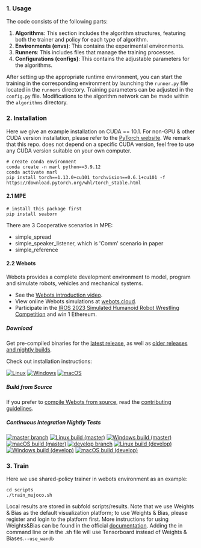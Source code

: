 ### 1. Usage

The code consists of the following parts:

1. **Algorithms**: This section includes the algorithm structures, featuring both the trainer and policy for each type of algorithm.
2. **Environments (envs)**: This contains the experimental environments.
3. **Runners**: This includes files that manage the training processes.
4. **Configurations (configs)**: This contains the adjustable parameters for the algorithms.

After setting up the appropriate runtime environment, you can start the training in the corresponding environment by launching the `runner.py` file located in the `runners` directory. Training parameters can be adjusted in the `config.py` file. Modifications to the algorithm network can be made within the `algorithms` directory.



### 2. Installation

Here we give an example installation on CUDA == 10.1. For non-GPU & other CUDA version installation, please refer to the [PyTorch website](https://pytorch.org/get-started/locally/). We remark that this repo. does not depend on a specific CUDA version, feel free to use any CUDA version suitable on your own computer.

```
# create conda environment
conda create -n marl python==3.9.12
conda activate marl
pip install torch==1.13.0+cu101 torchvision==0.6.1+cu101 -f https://download.pytorch.org/whl/torch_stable.html
```



#### 2.1 MPE

```
# install this package first
pip install seaborn
```

There are 3 Cooperative scenarios in MPE:

- simple_spread
- simple_speaker_listener, which is 'Comm' scenario in paper
- simple_reference



#### 2.2 Webots

Webots provides a complete development environment to model, program and simulate robots, vehicles and mechanical systems.

- See the [Webots introduction video](https://www.youtube.com/watch?v=O7U3sX_ubGc).
- View online Webots simulations at [webots.cloud](https://webots.cloud/).
- Participate in the [IROS 2023 Simulated Humanoid Robot Wrestling Competition](https://webots.cloud/run?version=R2023a&url=https%3A%2F%2Fgithub.com%2Fcyberbotics%2Fwrestling%2Fblob%2Fmain%2Fworlds%2Fwrestling.wbt&type=competition) and win 1 Ethereum.

##### Download

Get pre-compiled binaries for the [latest release](https://github.com/cyberbotics/webots/releases/latest), as well as [older releases and nightly builds](https://github.com/cyberbotics/webots/releases).

Check out installation instructions:

[![Linux](https://camo.githubusercontent.com/848b1342527a2944a85ddb8685e73f4c74268f42bd181840c3faa85bce3804a3/68747470733a2f2f696d672e736869656c64732e696f2f62616467652f4c696e75782d3066383063303f6c6f676f3d6c696e7578266c6f676f436f6c6f723d7768697465)](https://cyberbotics.com/doc/guide/installation-procedure#installation-on-linux) [![Windows](https://camo.githubusercontent.com/9b8bd81f931f610c84986b7e04302bfc0cc211c9f730828bd7641e6b80737862/68747470733a2f2f696d672e736869656c64732e696f2f62616467652f57696e646f77732d3066383063303f6c6f676f3d77696e646f7773266c6f676f436f6c6f723d7768697465)](https://cyberbotics.com/doc/guide/installation-procedure#installation-on-windows) [![macOS](https://camo.githubusercontent.com/0bb488f7f9dcdc3dfec00943618fe70a9f6234cd572afa77ba04d8a7eb4ba135/68747470733a2f2f696d672e736869656c64732e696f2f62616467652f6d61634f532d3066383063303f6c6f676f3d6170706c65266c6f676f436f6c6f723d7768697465)](https://cyberbotics.com/doc/guide/installation-procedure#installation-on-macos)

##### Build from Source

If you prefer to [compile Webots from source](https://github.com/cyberbotics/webots/wiki), read the [contributing guidelines](https://github.com/cyberbotics/webots/blob/master/CONTRIBUTING.md).

##### Continuous Integration Nightly Tests

[![master branch](https://camo.githubusercontent.com/e878a3c1ed5813dc541ea1b2968e6a11bab8579dab09719252864c90a688f743/68747470733a2f2f696d672e736869656c64732e696f2f62616467652f6272616e63682d6d61737465722d626c7565)](https://github.com/cyberbotics/webots/tree/master) [![Linux build (master)](https://github.com/cyberbotics/webots/actions/workflows/test_suite_linux.yml/badge.svg?event=schedule)](https://github.com/cyberbotics/webots/actions/workflows/test_suite_linux.yml?query=event%3Aschedule) [![Windows build (master)](https://github.com/cyberbotics/webots/actions/workflows/test_suite_windows.yml/badge.svg?event=schedule)](https://github.com/cyberbotics/webots/actions/workflows/test_suite_windows.yml?query=event%3Aschedule) [![macOS build (master)](https://github.com/cyberbotics/webots/actions/workflows/test_suite_mac.yml/badge.svg?event=schedule&label=macOS)](https://github.com/cyberbotics/webots/actions/workflows/test_suite_mac.yml?query=event%3Aschedule)
[![develop branch](https://camo.githubusercontent.com/8857ff4274a29bb5d112875db578d4b95c114715c80041d21c7ed0a585ff3fe2/68747470733a2f2f696d672e736869656c64732e696f2f62616467652f6272616e63682d646576656c6f702d626c7565)](https://github.com/cyberbotics/webots/tree/develop) [![Linux build (develop)](https://github.com/cyberbotics/webots/actions/workflows/test_suite_linux_develop.yml/badge.svg?event=schedule)](https://github.com/cyberbotics/webots/actions/workflows/test_suite_linux_develop.yml?query=event%3Aschedule) [![Windows build (develop)](https://github.com/cyberbotics/webots/actions/workflows/test_suite_windows_develop.yml/badge.svg?event=schedule)](https://github.com/cyberbotics/webots/actions/workflows/test_suite_windows_develop.yml?query=event%3Aschedule) [![macOS build (develop)](https://github.com/cyberbotics/webots/actions/workflows/test_suite_mac_develop.yml/badge.svg?event=schedule)](https://github.com/cyberbotics/webots/actions/workflows/test_suite_mac_develop.yml?query=event%3Aschedule)





### 3. Train

Here we use shared-policy trainer in webots environment as an example:

```
cd scripts
./train_mujoco.sh
```

Local results are stored in subfold scripts/results. Note that we use Weights & Bias as the default visualization platform; to use Weights & Bias, please register and login to the platform first. More instructions for using Weights&Bias can be found in the official [documentation](https://docs.wandb.ai/). Adding the in command line or in the .sh file will use Tensorboard instead of Weights & Biases.`--use_wandb`


